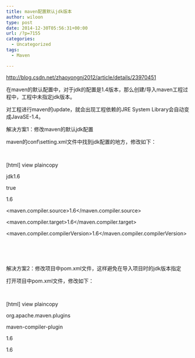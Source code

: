 ```yaml
---
title: maven配置默认jdk版本
author: wiloon
type: post
date: 2014-12-30T05:56:31+00:00
url: /?p=7155
categories:
  - Uncategorized
tags:
  - Maven

---
```

http://blog.csdn.net/zhaoyongnj2012/article/details/23970451

在maven的默认配置中，对于jdk的配置是1.4版本，那么创建/导入maven工程过程中，工程中未指定jdk版本。

对工程进行maven的update，就会出现工程依赖的JRE System Library会自动变成JavaSE-1.4。
  
解决方案1：修改maven的默认jdk配置

maven的conf\setting.xml文件中找到jdk配置的地方，修改如下：

&nbsp;

[html] view plaincopy
  
<profile>
  
<id>jdk1.6</id>
  
<activation>
  
<activeByDefault>true</activeByDefault>
  
<jdk>1.6</jdk>
  
</activation>
  
<properties>
  
<maven.compiler.source>1.6</maven.compiler.source>
  
<maven.compiler.target>1.6</maven.compiler.target>
  
<maven.compiler.compilerVersion>1.6</maven.compiler.compilerVersion>
  
</properties>
  
</profile>

&nbsp;

&nbsp;

解决方案2：修改项目中pom.xml文件，这样避免在导入项目时的jdk版本指定

打开项目中pom.xml文件，修改如下：

&nbsp;

[html] view plaincopy
  
<build>
  
<plugins>
  
<plugin>
  
<groupId>org.apache.maven.plugins</groupId>
  
<artifactId>maven-compiler-plugin</artifactId>
  
<configuration>
  
<source>1.6</source>
  
<target>1.6</target>
  
</configuration>
  
</plugin>
  
</plugins>
  
</build>